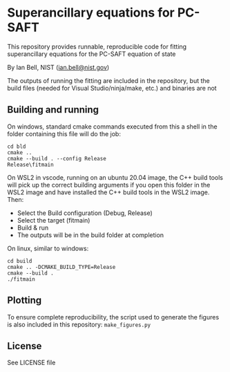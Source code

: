 # Superancillary equations for PC-SAFT

This repository provides runnable, reproducible code for fitting superancillary equations for the PC-SAFT equation of state

By Ian Bell, NIST (ian.bell@nist.gov)

The outputs of running the fitting are included in the repository, but the build files (needed for Visual Studio/ninja/make, etc.) and binaries are not

## Building and running

On windows, standard cmake commands executed from this a shell in the folder containing this file will do the job:

```
cd bld
cmake ..
cmake --build . --config Release
Release\fitmain
```

On WSL2 in vscode, running on an ubuntu 20.04 image, the C++ build tools will pick up the correct building arguments if you open this folder in the WSL2 image and have installed the C++ build tools in the WSL2 image. Then:

* Select the Build configuration (Debug, Release)
* Select the target (fitmain)
* Build & run
* The outputs will be in the build folder at completion

On linux, similar to windows:

```
cd build
cmake .. -DCMAKE_BUILD_TYPE=Release
cmake --build .
./fitmain
```

## Plotting

To ensure complete reproducibility, the script used to generate the figures is also included in this repository: ``make_figures.py``

## License

See LICENSE file
